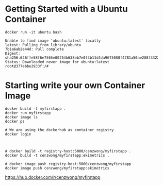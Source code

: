 # Getting Started with a Ubuntu Container

```
docker run -it ubuntu bash
```
```
Unable to find image 'ubuntu:latest' locally
latest: Pulling from library/ubuntu
7b1a6ab2e44d: Pull complete 
Digest: sha256:626ffe58f6e7566e00254b638eb7e0f3b11d4da9675088f4781a50ae288f3322
Status: Downloaded newer image for ubuntu:latest
root@377ebbe2933f:/# 
```


# Starting write your own Container Image
```
docker build -t myfirstapp .
docker run myfirstapp
docker image ls
docker ps
```
```
# We are using the dockerhub as container registry
docker login



# docker build -t registry-host:5000/cenzwong/myfirstapp .
docker build -t cenzwong/myfirstapp:ekimetrics .

# docker image push registry-host:5000/cenzwong/myfirstapp
docker image push cenzwong/myfirstapp:ekimetrics
```

https://hub.docker.com/r/cenzwong/myfirstapp